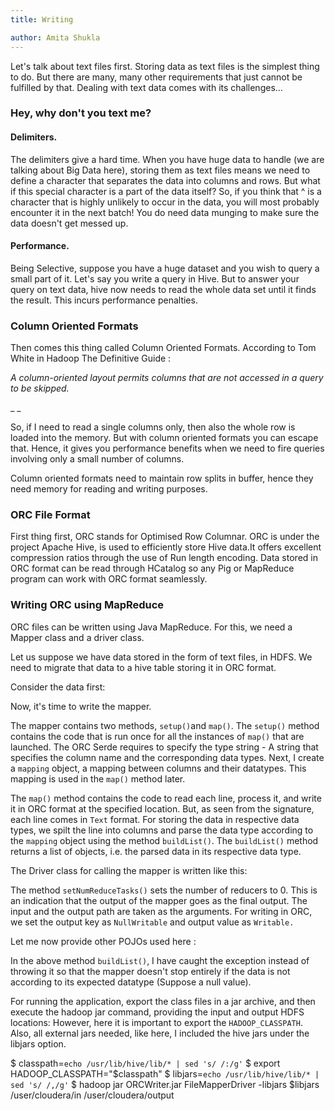 ```yaml
---
title: Writing

author: Amita Shukla
---
```



Let's talk about text files first. Storing data as text files is the simplest thing to do. But there are many, many other requirements that just cannot be fulfilled by that. Dealing with text data comes with its challenges... 


 


### Hey, why don't you text me?

#### Delimiters.

The delimiters give a hard time. When you have huge data to handle (we are talking about Big Data here), storing them as text files means we need to define a character that separates the data into columns and rows. But what if this special character is a part of the data itself? So, if you think that ^ is a character that is highly unlikely to occur in the data, you will most probably encounter it in the next batch! You do need data munging to make sure the data doesn't get messed up.

 


#### Performance.

Being Selective, suppose you have a huge dataset and you wish to query a small part of it. Let's say you write a query in Hive. But to answer your query on text data, hive now needs to read the whole data set until it finds the result. This incurs performance penalties.

 


### Column Oriented Formats

Then comes this thing called Column Oriented Formats. According to Tom White in Hadoop The Definitive Guide :

_A column-oriented layout permits columns that are not accessed in a query to be skipped._

_ 
_

So, if I need to read a single columns only, then also the whole row is loaded into the memory. But with column oriented formats you can escape that. Hence, it gives you performance benefits when we need to fire queries involving only a small number of columns.

Column oriented formats need to maintain row splits in buffer, hence they need memory for reading and writing purposes.

 


### ORC File Format

First thing first, ORC stands for Optimised Row Columnar. ORC is under the project Apache Hive, is used to efficiently store Hive data.It offers excellent compression ratios through the use of Run length encoding. Data stored in ORC format can be read through HCatalog so any Pig or MapReduce program can work with ORC format seamlessly.

 


### Writing ORC using MapReduce

ORC files can be written using Java MapReduce. For this, we need a Mapper class and a driver class.

 


Let us suppose we have data stored in the form of text files, in HDFS. We need to migrate that data to a hive table storing it in ORC format.

 


Consider the data first:

 
Now, it's time to write the mapper. 
 
The mapper contains two methods, `setup()`and `map()`. 
The `setup()` method contains the code that is run once for all the instances of `map()` that are launched. The ORC Serde requires to specify the type string - A string that specifies the column name and the corresponding data types. Next, I create a `mapping` object, a mapping between columns and their datatypes. This mapping is used in the `map()` method later. 
 
The `map()` method contains the code to read each line, process it, and write it in ORC format at the specified location. But, as seen from the signature, each line comes in `Text` format. For storing the data in respective data types, we spilt the line into columns and parse the data type according to the `mapping` object using the method `buildList()`. The `buildList()` method returns a list of objects, i.e. the parsed data in its respective data type. 
 
The Driver class for calling the mapper is written like this: 
 
 
The method `setNumReduceTasks()` sets the number of reducers to 0. This is an indication that the output of the mapper goes as the final output. The input and the output path are taken as the arguments. For writing in ORC, we set the output key as `NullWritable` and output value as `Writable.` 


Let me now provide other POJOs used here : 
 
 
 
In the above method `buildList()`, I have caught the exception instead of throwing it so that the mapper doesn't stop entirely if the data is not according to its expected datatype (Suppose a null value). 
 
For running the application, export the class files in a jar archive, and then execute the hadoop jar command, providing the input and output HDFS locations: However, here it is important to export the `HADOOP_CLASSPATH`. Also, all external jars needed, like here, I included the hive jars under the libjars option. 



 $ classpath=`echo /usr/lib/hive/lib/* | sed 's/ /:/g'`
 $ export HADOOP_CLASSPATH=\"$classpath\"
 $ libjars=`echo /usr/lib/hive/lib/* | sed 's/ /,/g'`
 $ hadoop jar ORCWriter.jar FileMapperDriver -libjars $libjars /user/cloudera/in /user/cloudera/output 

